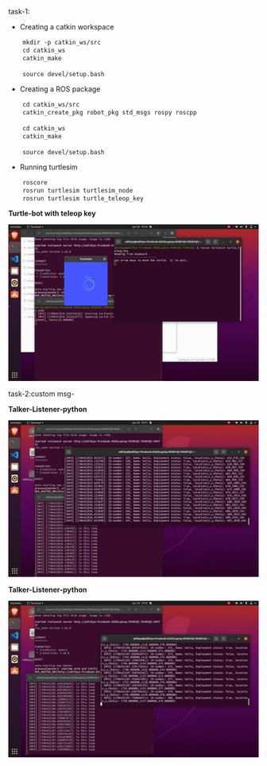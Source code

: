 task-1:
* Creating a catkin workspace  
```
    mkdir -p catkin_ws/src  
    cd catkin_ws  
    catkin_make  

    source devel/setup.bash  
```  

* Creating a ROS package  
```
    cd catkin_ws/src  
    catkin_create_pkg robot_pkg std_msgs rospy roscpp  

    cd catkin_ws
    catkin_make

    source devel/setup.bash
```  

* Running turtlesim  
```
    roscore  
    rosrun turtlesim turtlesim_node  
    rosrun turtlesim turtle_teleop_key
```  
**Turtle-bot with teleop key**  

<img src="data/turtle_teleop.png">

task-2:custom msg-

**Talker-Listener-python**  

<img src="data/python_talker_and_listener_custom_msg.png">

**Talker-Listener-python**  

<img src="data/cpp_talker_and_listener_custom_msg.png">

